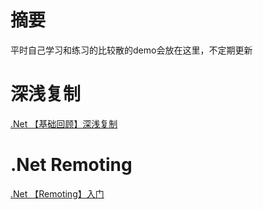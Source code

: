 # 摘要

平时自己学习和练习的比较散的demo会放在这里，不定期更新

# 深浅复制

[.Net 【基础回顾】深浅复制 ](https://www.cnblogs.com/thomerson/p/11494483.html)

# .Net Remoting

[.Net 【Remoting】入门](https://www.cnblogs.com/thomerson/p/16271161.html)

